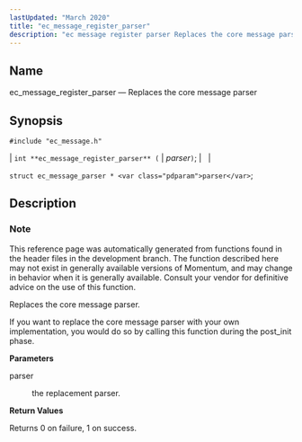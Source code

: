 ```yaml
---
lastUpdated: "March 2020"
title: "ec_message_register_parser"
description: "ec message register parser Replaces the core message parser int ec message register parser parser struct ec message parser parser This reference page was automatically generated from functions found in the header files in the development branch The function described here may not exist in generally available versions of Momentum..."
---
```


<a name="apis.ec_message_register_parser"></a> 
## Name

ec_message_register_parser — Replaces the core message parser

## Synopsis

`#include "ec_message.h"`

| `int **ec_message_register_parser** (` | <var class="pdparam">parser</var>`)`; |   |

`struct ec_message_parser * <var class="pdparam">parser</var>`;<a name="idp56524224"></a> 
## Description

### Note

This reference page was automatically generated from functions found in the header files in the development branch. The function described here may not exist in generally available versions of Momentum, and may change in behavior when it is generally available. Consult your vendor for definitive advice on the use of this function.

Replaces the core message parser.

If you want to replace the core message parser with your own implementation, you would do so by calling this function during the post_init phase.

**<a name="idp56527696"></a> Parameters**

<dl class="variablelist">

<dt>parser</dt>

<dd>

the replacement parser.

</dd>

</dl>

**<a name="idp56530432"></a> Return Values**

Returns 0 on failure, 1 on success.